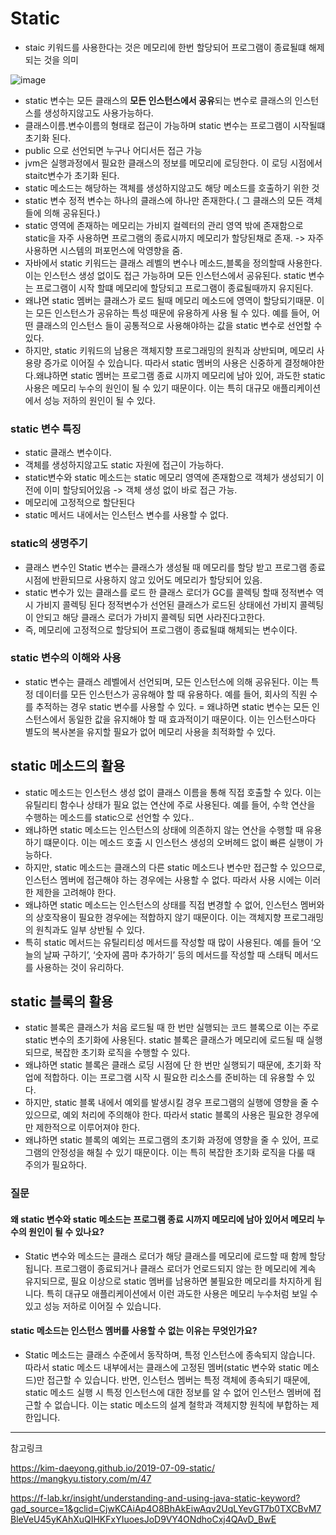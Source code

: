 # Static

- staic 키워드를 사용한다는 것은 메모리에 한번 할당되어 프로그램이 종료될떄 해제되는 것을 의미

![image](https://github.com/user-attachments/assets/ed8cb27c-9df3-432b-b9ea-a52e6f325c1c)

- static 변수는 모든 클래스의 **모든 인스턴스에서 공유**되는 변수로 클래스의 인스턴스를 생성하지않고도 사용가능하다.
- 클래스이름.변수이름의 형태로 접근이 가능하며 static 변수는 프로그램이 시작될떄 초기화 된다.
- public 으로 선언되면 누구나 어디서든 접근 가능
- jvm은 실행과정에서 필요한 클래스의 정보를 메모리에 로딩한다. 이 로딩 시점에서 staitc변수가 초기화 된다.
- static 메소드는 해당하는 객체를 생성하지않고도 해당 메소드를 호출하기 위한 것
- static 변수 정적 변수는 하나의 클래스에 하나만 존재한다.( 그 클래스의 모든 객체들에 의해 공유된다.)
- static 영역에 존재하는 메모리는 가비지 컬렉터의 관리 영역 밖에 존재함으로 static을 자주 사용하면 프로그램의 종료시까지 메모리가 할당된채로 존재. -> 자주 사용하면 시스템의 퍼포먼스에 악영향을 줌.
- 자바에서 static 키워드는 클래스 레벨의 변수나 메소드,블록을 정의할때 사용한다. 이는 인스턴스 생성 없이도 접근 가능하며 모든 인스턴스에서 공유된다. static 변수는 프로그램이 시작 할떄 메모리에 할당되고 프로그램이 종료될때까지 유지된다.
- 왜냐면 static 멤버는 클래스가 로드 될때 메모리 메소드에 영역이 할당되기때문. 이는 모든 인스턴스가 공유하는 특성 때문에 유용하게 사용 될 수 있다. 예를 들어, 어떤 클래스의 인스턴스 들이 공통적으로 사용해야하는 값을 static 변수로 선언할 수 있다. 
- 하지만, static 키워드의 남용은 객체지향 프로그래밍의 원칙과 상반되며, 메모리 사용량 증가로 이어질 수 있습니다. 따라서 static 멤버의 사용은 신중하게 결정해야한다.왜냐하면 static 멤버는 프로그램 종료 시까지 메모리에 남아 있어, 과도한 static 사용은 메모리 누수의 원인이 될 수 있기 때문이다. 이는 특히 대규모 애플리케이션에서 성능 저하의 원인이 될 수 있다.

### static 변수 특징
- static 클래스 변수이다.
- 객체를 생성하지않고도 static 자원에 접근이 가능하다.
- static변수와 static 메소드는 static 메모리 영역에 존재함으로 객체가 생성되기 이전에 이미 할당되어있음 -> 객체 생성 없이 바로 접근 가능.
- 메모리에 고정적으로 할단된다 
- static 메서드 내에서는 인스턴스 변수를 사용할 수 없다. 

### static의 생명주기
- 클래스 변수인 Static 변수는 클래스가 생성될 때 메모리를 할당 받고 프로그램 종료 시점에 반환되므로 사용하지 않고 있어도 메모리가 할당되어 있음.
- static 변수가 있는 클래스를 로드 한 클래스 로더가 GC를 콜렉팅 할때 정적변수 역시 가비지 콜렉팅 된다 정적변수가 선언된 클래스가 로드된 상태에선 가비지 콜렉팅이 안되고 해당 클래스 로더가 가비지 콜렉팅 되면 사라진다고한다.
- 즉, 메모리에 고정적으로 할당되어 프로그램이 종료될떄 해체되는 변수이다. 


### static 변수의 이해와 사용
- static 변수는 클래스 레벨에서 선언되며, 모든 인스턴스에 의해 공유된다. 이는 특정 데이터를 모든 인스턴스가 공유해야 할 때 유용하다. 예를 들어, 회사의 직원 수를 추적하는 경우 static 변수를 사용할 수 있다.
= 왜냐하면 static 변수는 모든 인스턴스에서 동일한 값을 유지해야 할 때 효과적이기 때문이다. 이는 인스턴스마다 별도의 복사본을 유지할 필요가 없어 메모리 사용을 최적화할 수 있다.

## static 메소드의 활용
- static 메소드는 인스턴스 생성 없이 클래스 이름을 통해 직접 호출할 수 있다. 이는 유틸리티 함수나 상태가 필요 없는 연산에 주로 사용된다. 예를 들어, 수학 연산을 수행하는 메소드를 static으로 선언할 수 있다..
- 왜냐하면 static 메소드는 인스턴스의 상태에 의존하지 않는 연산을 수행할 때 유용하기 떄문이다. 이는 메소드 호출 시 인스턴스 생성의 오버헤드 없이 빠른 실행이 가능하다.
- 하지만, static 메소드는 클래스의 다른 static 메소드나 변수만 접근할 수 있으므로, 인스턴스 멤버에 접근해야 하는 경우에는 사용할 수 없다. 따라서 사용 시에는 이러한 제한을 고려해야 한다.
- 왜냐하면 static 메소드는 인스턴스의 상태를 직접 변경할 수 없어, 인스턴스 멤버와의 상호작용이 필요한 경우에는 적합하지 않기 때문이다. 이는 객체지향 프로그래밍의 원칙과도 일부 상반될 수 있다.
- 특히 static 메서드는 유틸리티성 메서드를 작성할 때 많이 사용된다. 예를 들어 ‘오늘의 날짜 구하기’, ‘숫자에 콤마 추가하기’ 등의 메서드를 작성할 때 스태틱 메서드를 사용하는 것이 유리하다.


## static 블록의 활용
- static 블록은 클래스가 처음 로드될 때 한 번만 실행되는 코드 블록으로 이는 주로 static 변수의 초기화에 사용된다. static 블록은 클래스가 메모리에 로드될 때 실행되므로, 복잡한 초기화 로직을 수행할 수 있다.
- 왜냐하면 static 블록은 클래스 로딩 시점에 단 한 번만 실행되기 때문에, 초기화 작업에 적합하다. 이는 프로그램 시작 시 필요한 리소스를 준비하는 데 유용할 수 있다.
- 하지만, static 블록 내에서 예외를 발생시킬 경우 프로그램의 실행에 영향을 줄 수 있으므로, 예외 처리에 주의해야 한다. 따라서 static 블록의 사용은 필요한 경우에만 제한적으로 이루어져야 한다.
- 왜냐하면 static 블록의 예외는 프로그램의 초기화 과정에 영향을 줄 수 있어, 프로그램의 안정성을 해칠 수 있기 때문이다. 이는 특히 복잡한 초기화 로직을 다룰 때 주의가 필요하다.


### 질문
#### 왜 static 변수와 static 메소드는 프로그램 종료 시까지 메모리에 남아 있어서 메모리 누수의 원인이 될 수 있나요?
- Static 변수와 메소드는 클래스 로더가 해당 클래스를 메모리에 로드할 때 함께 할당됩니다. 프로그램이 종료되거나 클래스 로더가 언로드되지 않는 한 메모리에 계속 유지되므로, 필요 이상으로 static 멤버를 남용하면 불필요한 메모리를 차지하게 됩니다. 특히 대규모 애플리케이션에서 이런 과도한 사용은 메모리 누수처럼 보일 수 있고 성능 저하로 이어질 수 있습니다.

#### static 메소드는 인스턴스 멤버를 사용할 수 없는 이유는 무엇인가요?
- Static 메소드는 클래스 수준에서 동작하며, 특정 인스턴스에 종속되지 않습니다. 따라서 static 메소드 내부에서는 클래스에 고정된 멤버(static 변수와 static 메소드)만 접근할 수 있습니다. 반면, 인스턴스 멤버는 특정 객체에 종속되기 때문에, static 메소드 실행 시 특정 인스턴스에 대한 정보를 알 수 없어 인스턴스 멤버에 접근할 수 없습니다. 이는 static 메소드의 설계 철학과 객체지향 원칙에 부합하는 제한입니다.

---


참고링크 

https://kim-daeyong.github.io/2019-07-09-static/
https://mangkyu.tistory.com/m/47

https://f-lab.kr/insight/understanding-and-using-java-static-keyword?gad_source=1&gclid=CjwKCAiAp4O8BhAkEiwAqv2UqLYevGT7b0TXCBvM7BleVeU45yKAhXuQIHKFxYIuoesJoD9VY4ONdhoCxj4QAvD_BwE